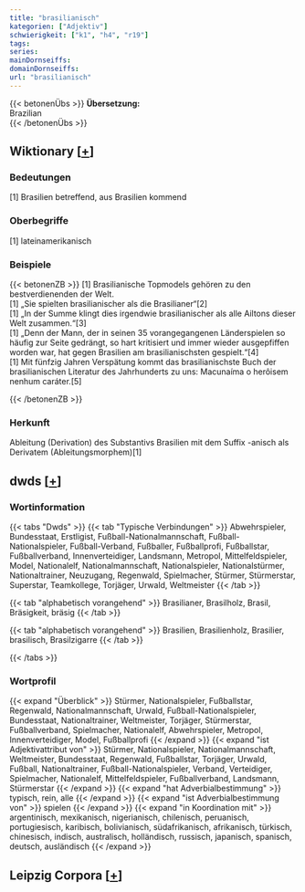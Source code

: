 ```yaml
---
title: "brasilianisch"
kategorien: ["Adjektiv"]
schwierigkeit: ["k1", "h4", "r19"]
tags:
series:
mainDornseiffs:
domainDornseiffs:
url: "brasilianisch"
---
```


{{< betonenÜbs >}}
**Übersetzung:**  
Brazilian  
{{< /betonenÜbs >}}

## Wiktionary [[+](https://de.wiktionary.org/wiki/brasilianisch)]

### Bedeutungen
[1] Brasilien betreffend, aus Brasilien kommend  

### Oberbegriffe
[1] lateinamerikanisch  

### Beispiele
{{< betonenZB >}}
[1] Brasilianische Topmodels gehören zu den bestverdienenden der Welt.  
[1] „Sie spielten brasilianischer als die Brasilianer“[2]  
[1] „In der Summe klingt dies irgendwie brasilianischer als alle Ailtons dieser Welt zusammen.“[3]  
[1] „Denn der Mann, der in seinen 35 vorangegangenen Länderspielen so häufig zur Seite gedrängt, so hart kritisiert und immer wieder ausgepfiffen worden war, hat gegen Brasilien am brasilianischsten gespielt.“[4]  
[1] Mit fünfzig Jahren Verspätung kommt das brasilianischste Buch der brasilianischen Literatur des Jahrhunderts zu uns: Macunaíma o herôisem nenhum caráter.[5]  

{{< /betonenZB >}}
### Herkunft
Ableitung (Derivation) des Substantivs Brasilien mit dem Suffix -anisch als Derivatem (Ableitungsmorphem)[1]  



## dwds [[+](https://www.dwds.de/wb/brasilianisch)]

### Wortinformation
{{< tabs "Dwds" >}}
{{< tab "Typische Verbindungen" >}}
Abwehrspieler, Bundesstaat, Erstligist, Fußball-Nationalmannschaft, Fußball-Nationalspieler, Fußball-Verband, Fußballer, Fußballprofi, Fußballstar, Fußballverband, Innenverteidiger, Landsmann, Metropol, Mittelfeldspieler, Model, Nationalelf, Nationalmannschaft, Nationalspieler, Nationalstürmer, Nationaltrainer, Neuzugang, Regenwald, Spielmacher, Stürmer, Stürmerstar, Superstar, Teamkollege, Torjäger, Urwald, Weltmeister
{{< /tab >}}

{{< tab "alphabetisch vorangehend" >}}
Brasilianer, Brasilholz, Brasil, Bräsigkeit, bräsig
{{< /tab >}}

{{< tab "alphabetisch vorangehend" >}}
Brasilien, Brasilienholz, Brasilier, brasilisch, Brasilzigarre
{{< /tab >}}

{{< /tabs >}}

### Wortprofil
{{< expand "Überblick" >}} Stürmer, Nationalspieler, Fußballstar, Regenwald, Nationalmannschaft, Urwald, Fußball-Nationalspieler, Bundesstaat, Nationaltrainer, Weltmeister, Torjäger, Stürmerstar, Fußballverband, Spielmacher, Nationalelf, Abwehrspieler, Metropol, Innenverteidiger, Model, Fußballprofi {{< /expand >}}
{{< expand "ist Adjektivattribut von" >}} Stürmer, Nationalspieler, Nationalmannschaft, Weltmeister, Bundesstaat, Regenwald, Fußballstar, Torjäger, Urwald, Fußball, Nationaltrainer, Fußball-Nationalspieler, Verband, Verteidiger, Spielmacher, Nationalelf, Mittelfeldspieler, Fußballverband, Landsmann, Stürmerstar {{< /expand >}}
{{< expand "hat Adverbialbestimmung" >}} typisch, rein, alle {{< /expand >}}
{{< expand "ist Adverbialbestimmung von" >}} spielen {{< /expand >}}
{{< expand "in Koordination mit" >}} argentinisch, mexikanisch, nigerianisch, chilenisch, peruanisch, portugiesisch, karibisch, bolivianisch, südafrikanisch, afrikanisch, türkisch, chinesisch, indisch, australisch, holländisch, russisch, japanisch, spanisch, deutsch, ausländisch {{< /expand >}}

## Leipzig Corpora [[+](https://corpora.uni-leipzig.de/en/res?word=brasilianisch&corpusId=deu_newscrawl-public_2018)]

